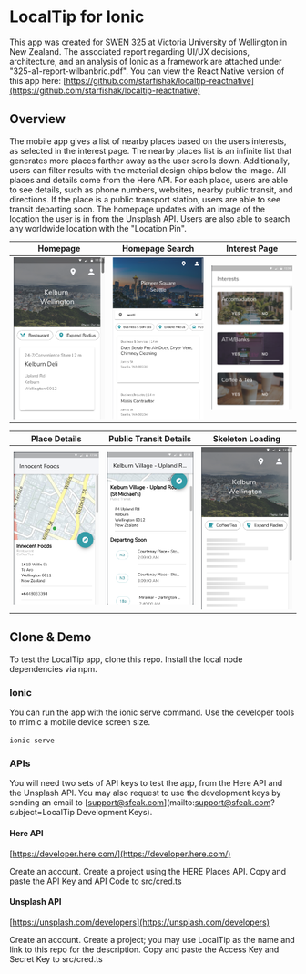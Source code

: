 # LocalTip for Ionic
This app was created for SWEN 325 at Victoria University of Wellington in New Zealand. 
The associated report regarding UI/UX decisions, architecture, and an analysis of Ionic as a framework are attached under "325-a1-report-wilbanbric.pdf".
You can view the React Native version of this app here: [https://github.com/starfishak/localtip-reactnative](https://github.com/starfishak/localtip-reactnative)

## Overview ##
The mobile app gives a list of nearby places based on the users interests, as selected in the interest page. The nearby places list is an infinite list that generates more places farther away as the user scrolls down. Additionally, users can filter results with the material design chips below the image. All places and details come from the Here API. For each place, users are able to see details, such as phone numbers, websites, nearby public transit, and directions. If the place is a public transport station, users are able to see transit departing soon. The homepage updates with an image of the location the user is in from the Unsplash API. Users are also able to search any worldwide location with the "Location Pin".

| Homepage  | Homepage Search | Interest Page |
| ------------- | ------------- | ------------- |
| ![Homepage](screenshots/1.png)  | ![Homepage Search](screenshots/2.png)  | ![Interest Page](screenshots/3.png) |

| Place Details  | Public Transit Details | Skeleton Loading |
| ------------- | ------------- | ------------- |
| ![Place Details](screenshots/4.png)  | ![Public Transit Details](screenshots/5.png)  | ![Skeleton Loading](screenshots/6.png) |

## Clone & Demo ##
To test the LocalTip app, clone this repo.
Install the local node dependencies via npm.

### Ionic ###
You can run the app with the ionic serve command. Use the developer tools to mimic a mobile device screen size.

```ionic serve```

### APIs ###

You will need two sets of API keys to test the app, from the Here API and the Unsplash API. You may also request to use the development keys by sending an email to [support@sfeak.com](mailto:support@sfeak.com?subject=LocalTip Development Keys).

#### Here API #### 
[https://developer.here.com/](https://developer.here.com/)

Create an account. Create a project using the HERE Places API.
Copy and paste the API Key and API Code to src/cred.ts

#### Unsplash API ####
[https://unsplash.com/developers](https://unsplash.com/developers)

Create an account. Create a project; you may use LocalTip as the name and link to this repo for the description.
Copy and paste the Access Key and Secret Key to src/cred.ts